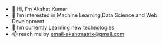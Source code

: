 - 👋 Hi, I’m Akshat Kumar
- 👀 I’m interested in Machine Learning,Data Science and Web Development
- 🌱 I’m currently Learning new technologies
- 📫  reach me by email-akshtmatrix@gmail.com

<!---
AkshatConeio/AkshatConeio is a ✨ special ✨ repository because its `README.md` (this file) appears on your GitHub profile.
You can click the Preview link to take a look at your changes.
--->
